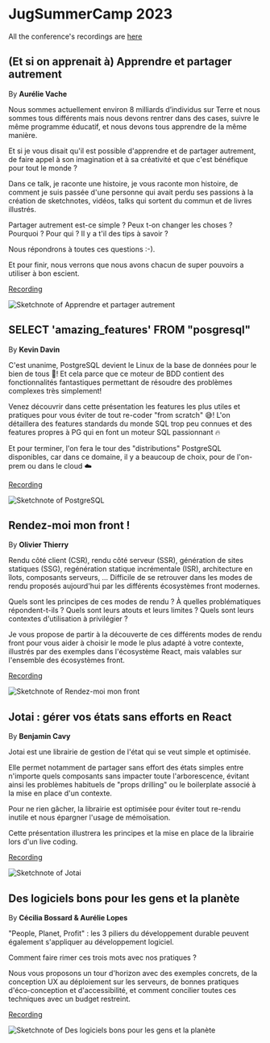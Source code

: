 # JugSummerCamp 2023

All the conference's recordings are [here](https://youtube.com/playlist?list=PL4Z_Bm3ccVwf0w1N0sHqww80I2MZuXp4Z&feature=shared)

## (Et si on apprenait à) Apprendre et partager autrement

By **Aurélie Vache**

Nous sommes actuellement environ 8 milliards d’individus sur Terre et nous sommes tous différents mais nous devons rentrer dans des cases, suivre le même programme éducatif, et nous devons tous apprendre de la même manière.

Et si je vous disait qu'il est possible d'apprendre et de partager autrement, de faire appel à son imagination et à sa créativité et que c'est bénéfique pour tout le monde ?

Dans ce talk, je raconte une histoire, je vous raconte mon histoire, de comment je suis passée d'une personne qui avait perdu ses passions à la création de sketchnotes, vidéos, talks qui sortent du commun et de livres illustrés.

Partager autrement est-ce simple ? Peux t-on changer les choses ? Pourquoi ? Pour qui ? Il y a t'il des tips à savoir ?

Nous répondrons à toutes ces questions :-).

Et pour finir, nous verrons que nous avons chacun de super pouvoirs a utiliser à bon escient.


[Recording](https://youtu.be/KPZR3y2ICJg?feature=shared)

![Sketchnote of Apprendre et partager autrement](./learn.jpeg "Apprendre et partager autrement")

## SELECT 'amazing_features' FROM "posgresql"

By **Kevin Davin**

C'est unanime, PostgreSQL devient le Linux de la base de données pour le bien de tous 🚀!
Et cela parce que ce moteur de BDD contient des fonctionnalités fantastiques permettant de résoudre des problèmes complexes très simplement!

Venez découvrir dans cette présentation les features les plus utiles et pratiques pour vous éviter de tout re-coder "from scratch" 😅!
L'on détaillera des features standards du monde SQL trop peu connues et des features propres à PG qui en font un moteur SQL passionnant 🔥

Et pour terminer, l'on fera le tour des "distributions" PostgreSQL disponibles, car dans ce domaine, il y a beaucoup de choix, pour de l'on-prem ou dans le cloud ☁️

[Recording](https://youtu.be/a3rqfV1cE0I?feature=shared)

![Sketchnote of PostgreSQL](./postgre.jpeg "PostgreSQL")

## Rendez-moi mon front !

By **Olivier Thierry**

Rendu côté client (CSR), rendu côté serveur (SSR), génération de sites statiques (SSG), regénération statique incrémentale (ISR), architecture en îlots, composants serveurs, … Difficile de se retrouver dans les modes de rendu proposés aujourd'hui par les différents écosystèmes front modernes.

Quels sont les principes de ces modes de rendu ? À quelles problématiques répondent-t-ils ? Quels sont leurs atouts et leurs limites ? Quels sont leurs contextes d'utilisation à privilégier ?

Je vous propose de partir à la découverte de ces différents modes de rendu front pour vous aider à choisir le mode le plus adapté à votre contexte, illustrés par des exemples dans l'écosystème React, mais valables sur l'ensemble des écosystèmes front.

[Recording](https://youtu.be/3FOGIo2aGFk?feature=shared)

![Sketchnote of Rendez-moi mon front ](./front.jpeg "Rendez-moi mon front ")


## Jotai : gérer vos états sans efforts en React 

By **Benjamin Cavy**

Jotai est une librairie de gestion de l'état qui se veut simple et optimisée.

Elle permet notamment de partager sans effort des états simples entre n'importe quels composants sans impacter toute l'arborescence, évitant ainsi les problèmes habituels de "props drilling" ou le boilerplate associé à la mise en place d'un contexte.

Pour ne rien gâcher, la librairie est optimisée pour éviter tout re-rendu inutile et nous épargner l'usage de mémoïsation.

Cette présentation illustrera les principes et la mise en place de la librairie lors d'un live coding.

[Recording](https://youtu.be/J8cro3rekqA?feature=shared)

![Sketchnote of Jotai](./jotai.jpeg "Jotai")

## Des logiciels bons pour les gens et la planète

By **Cécilia Bossard & Aurélie Lopes**

"People, Planet, Profit" : les 3 piliers du développement durable peuvent également s'appliquer au développement logiciel.

Comment faire rimer ces trois mots avec nos pratiques ?

Nous vous proposons un tour d'horizon avec des exemples concrets, de la conception UX au déploiement sur les serveurs, de bonnes pratiques d'éco-conception et d'accessibilité, et comment concilier toutes ces techniques avec un budget restreint.


[Recording](https://youtu.be/zFzO8QuxAtg?feature=shared)

![Sketchnote of Des logiciels bons pour les gens et la planète](./dev-durable.jpeg "Des logiciels bons pour les gens et la planète")